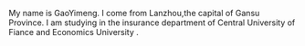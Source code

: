 My name is GaoYimeng. I come from Lanzhou,the capital of Gansu Province. I am studying in the insurance department of  Central University of Fiance and Economics University .
